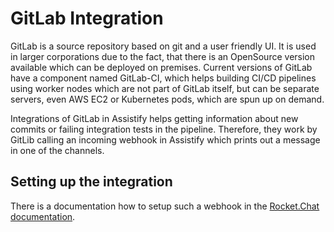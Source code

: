 # GitLab Integration

GitLab is a source repository based on git and a user friendly UI. It is used in larger corporations due to the fact,
that there is an OpenSource version available which can be deployed on premises. Current versions of GitLab have a
component named GitLab-CI, which helps building CI/CD pipelines using worker nodes which are not part of GitLab itself,
but can be separate servers, even AWS EC2 or Kubernetes pods, which are spun up on demand.

Integrations of GitLab in Assistify helps getting information about new commits or failing integration tests in the
pipeline. Therefore, they work by GitLib calling an incoming webhook in Assistify which prints out a message in one of
the channels.

## Setting up the integration

There is a documentation how to setup such a webhook in the
[Rocket.Chat documentation](https://rocket.chat/docs/administrator-guides/integrations/gitlab/).
